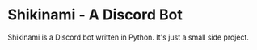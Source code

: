 # Shikinami - A Discord Bot

Shikinami is a Discord bot written in Python.
It's just a small side project.